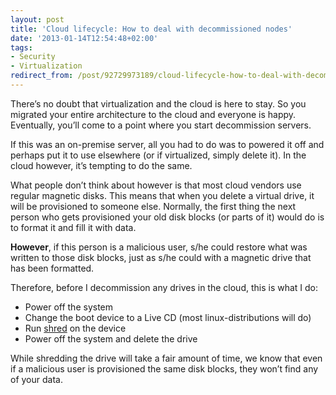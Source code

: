 ```yaml
---
layout: post
title: 'Cloud lifecycle: How to deal with decommissioned nodes'
date: '2013-01-14T12:54:48+02:00'
tags:
- Security
- Virtualization
redirect_from: /post/92729973189/cloud-lifecycle-how-to-deal-with-decommissioned-nodes
---
```


There’s no doubt that virtualization and the cloud is here to stay. So you migrated your entire architecture to the cloud and everyone is happy. Eventually, you’ll come to a point where you start decommission servers.

If this was an on-premise server, all you had to do was to powered it off and perhaps put it to use elsewhere (or if virtualized, simply delete it). In the cloud however, it’s tempting to do the same.

What people don’t think about however is that most cloud vendors use regular magnetic disks. This means that when you delete a virtual drive, it will be provisioned to someone else. Normally, the first thing the next person who gets provisioned your old disk blocks (or parts of it) would do is to format it and fill it with data.

**However**, if this person is a malicious user, s/he could restore what was written to those disk blocks, just as s/he could with a magnetic drive that has been formatted.

Therefore, before I decommission any drives in the cloud, this is what I do:

- Power off the system
- Change the boot device to a Live CD (most linux-distributions will do)
- Run [shred](http://manpages.ubuntu.com/manpages/intrepid/man1/shred.1.html) on the device
- Power off the system and delete the drive

While shredding the drive will take a fair amount of time, we know that even if a malicious user is provisioned the same disk blocks, they won’t find any of your data.
